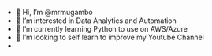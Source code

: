 - 👋 Hi, I’m @mrmugambo
- 👀 I’m interested in Data Analytics and Automation
- 🌱 I’m currently learning Python to use on AWS/Azure
- 💞️ I’m looking to self learn to improve my Youtube Channel
- 
<!---
mrmugambo/mrmugambo is a ✨ special ✨ repository because its `README.md` (this file) appears on your GitHub profile.
You can click the Preview link to take a look at your changes.
--->
